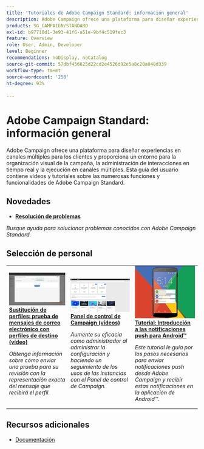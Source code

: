 ```yaml
---
title: 'Tutoriales de Adobe Campaign Standard: información general'
description: Adobe Campaign ofrece una plataforma para diseñar experiencias en canales múltiples para los clientes y proporciona un entorno para la organización visual de la campaña, la administración de interacciones en tiempo real y la ejecución en canales múltiples. Esta guía del usuario contiene vídeos y tutoriales sobre las numerosas funciones y funcionalidades de Adobe Campaign Standard.
products: SG_CAMPAIGN/STANDARD
exl-id: b97710d1-3e93-41f6-a51e-9bf4c519fec3
feature: Overview
role: User, Admin, Developer
level: Beginner
recommendations: noDisplay, noCatalog
source-git-commit: 57dbf456625d22cd2e4526d92e5a8c20a048d339
workflow-type: tm+mt
source-wordcount: '258'
ht-degree: 93%

---
```


# Adobe Campaign Standard: información general

Adobe Campaign ofrece una plataforma para diseñar experiencias en canales múltiples para los clientes y proporciona un entorno para la organización visual de la campaña, la administración de interacciones en tiempo real y la ejecución en canales múltiples. Esta guía del usuario contiene vídeos y tutoriales sobre las numerosas funciones y funcionalidades de Adobe Campaign Standard.

## Novedades

* **[Resolución de problemas](https://experienceleague.adobe.com/docs/campaign-standard-learn/troubleshooting/overview.html?lang=en)**

*Busque ayuda para solucionar problemas conocidos con Adobe Campaign Standard.*

## Selección de personal

<table>
<tr>
  <td>
    <a href="./communication-channels/email/profile-substitution.md"> 
      <img alt="Sustitución de perfiles: prueba de mensajes de correo electrónico con perfiles de destino (vídeo)" src="./assets/substitution_tab.png"/>
    </a>
    <div>
      <a href="./communication-channels/email/profile-substitution.md">
    <strong>Sustitución de perfiles: prueba de mensajes de correo electrónico con perfiles de destino (vídeo)</strong>
    </a>
    </div>
    <p>
    <em>Obtenga información sobre cómo enviar una prueba para su revisión con la representación exacta del mensaje que recibirá el perfil.</em>
    <p>
  </td>
   <td>
    <a href="https://experienceleague.adobe.com/docs/campaign-standard-learn/control-panel/control-panel-overview.html?lang=es">
      <img alt="Panel de control de Campaign (vídeos)" src="./assets/control-panel.png" />
    </a>
    <div>
    <a href="https://experienceleague.adobe.com/docs/campaign-standard-learn/control-panel/control-panel-overview.html?lang=en">
    <strong>Panel de control de Campaign (vídeos)</strong>
    </a>
    </div>
    <p>
    <em> Aumente su eficacia como administrador al administrar la configuración y haciendo un seguimiento de los usos de las instancias con el Panel de control de Campaign.</em>
    <p>
  </td>
  <td>
    <a href="https://experienceleague.adobe.com/docs/campaign-standard-learn/getting-started-with-push-notifications-android/introduction.html?lang=en">
      <img alt="Tutorial: Introducción a las notificaciones push para Android" src="./assets/push-for-android.png" />
    </a>
    <div>
      <a href="https://experienceleague.adobe.com/docs/campaign-standard-learn/getting-started-with-push-notifications-android/introduction.html?lang=en">
    <strong>Tutorial: Introducción a las notificaciones push para Android™</strong>
    </a>
    </div>
    <p>
    <em>Este tutorial le guía por los pasos necesarios para enviar notificaciones push desde Adobe Campaign y recibir estas notificaciones en la aplicación de Android™. </em>
    <p>
  </td>
</tr>
</table>

## Recursos adicionales

* [Documentación](https://experienceleague.adobe.com/docs/campaign-standard/using/campaign-standard-home.html?lang=es)
